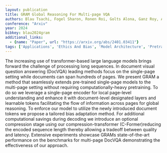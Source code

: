 ```yaml
---
layout: publication
title: GRAM Global Reasoning For Multi-page VQA
authors: Blau Tsachi, Fogel Sharon, Ronen Roi, Golts Alona, Ganz Roy, Avraham Elad Ben, Aberdam Aviad, Tsiper Shahar, Litman Ron
conference: "Arxiv"
year: 2024
bibkey: blau2024gram
additional_links:
  - {name: "Paper", url: "https://arxiv.org/abs/2401.03411"}
tags: ['Applications', 'Ethics And Bias', 'Model Architecture', 'Pretraining Methods', 'RAG', 'Training Techniques', 'Transformer']
---
```

The increasing use of transformer-based large language models brings forward the challenge of processing long sequences. In document visual question answering (DocVQA) leading methods focus on the single-page setting while documents can span hundreds of pages. We present GRAM a method that seamlessly extends pre-trained single-page models to the multi-page setting without requiring computationally-heavy pretraining. To do so we leverage a single-page encoder for local page-level understanding and enhance it with document-level designated layers and learnable tokens facilitating the flow of information across pages for global reasoning. To enforce our model to utilize the newly introduced document tokens we propose a tailored bias adaptation method. For additional computational savings during decoding we introduce an optional compression stage using our compression-transformer (C-Former)reducing the encoded sequence length thereby allowing a tradeoff between quality and latency. Extensive experiments showcase GRAMs state-of-the-art performance on the benchmarks for multi-page DocVQA demonstrating the effectiveness of our approach.
